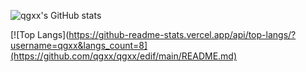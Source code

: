 <!-- 统计卡片 -->
![qgxx's GitHub stats](https://github-readme-stats.vercel.app/api?username=qgxx&show_icons=true&theme=dracula)

<!-- 仓库 -->
<!-- [![Readme Card](https://github-readme-stats.vercel.app/api/pin/?username=qgxx&repo=github-readme-stats)](https://github.com/qgxx/github-readme-stats) -->

<!--语言-->
[![Top Langs](https://github-readme-stats.vercel.app/api/top-langs/?username=qgxx&langs_count=8](https://github.com/qgxx/qgxx/edif/main/README.md)
